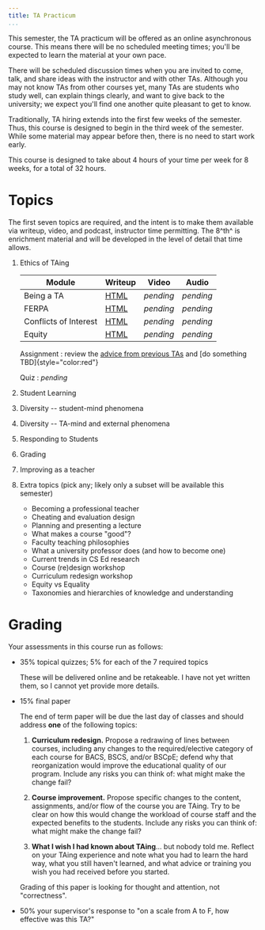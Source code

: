 ```yaml
---
title: TA Practicum
...
```


This semester, the TA practicum will be offered as an online asynchronous course.
This means there will be no scheduled meeting times; you'll be expected to learn the material at your own pace.

There will be scheduled discussion times when you are invited to come, talk, and share ideas with the instructor and with other TAs.
Although you may not know TAs from other courses yet, many TAs are students who study well, can explain things clearly, and want to give back to the university; we expect you'll find one another quite pleasant to get to know.

Traditionally, TA hiring extends into the first few weeks of the semester.
Thus, this course is designed to begin in the third week of the semester.
While some material may appear before then, there is no need to start work early.

This course is designed to take about 4 hours of your time per week for 8 weeks, for a total of 32 hours.

# Topics

The first seven topics are required, and the intent is to make them available via writeup, video, and podcast, instructor time permitting.
The 8^th^ is enrichment material and will be developed in the level of detail that time allows.

1. Ethics of TAing
    
    Module | Writeup | Video | Audio
    ------ | ------- | ----- | -----
    Being a TA | [HTML](taing.html) | *pending* | *pending*
    FERPA | [HTML](ferpa.html) | *pending* | *pending*
    Conflicts of Interest | [HTML](coi.html) | *pending* | *pending*
    Equity | [HTML](equity.html) | *pending* | *pending*
    
    Assignment
    :   review the [advice from previous TAs](advice.html) and [do something TBD]{style="color:red"}
    
    Quiz
    :   *pending*

2. Student Learning
3. Diversity -- student-mind phenomena
4. Diversity -- TA-mind and external phenomena
5. Responding to Students 
6. Grading
7. Improving as a teacher
8. Extra topics (pick any; likely only a subset will be available this semester)
    - Becoming a professional teacher
    - Cheating and evaluation design
    - Planning and presenting a lecture
    - What makes a course "good"?
    - Faculty teaching philosophies
    - What a university professor does (and how to become one)
    - Current trends in CS Ed research
    - Course (re)design workshop
    - Curriculum redesign workshop
    - Equity vs Equality
    - Taxonomies and hierarchies of knowledge and understanding

# Grading

Your assessments in this course run as follows:

- 35% topical quizzes; 5% for each of the 7 required topics
    
    These will be delivered online and be retakeable.
    I have not yet written them, so I cannot yet provide more details.

- 15% final paper

    The end of term paper will be due the last day of classes and should address **one** of the following topics:
        
    1.  **Curriculum redesign.**  Propose a redrawing of lines between courses, including any changes to the required/elective category of each course for BACS, BSCS, and/or BSCpE; defend why that reorganization would improve the educational quality of our program. Include any risks you can think of: what might make the change fail?

    2.  **Course improvement.**  Propose specific changes to the content, assignments, and/or flow of the course you are TAing. Try to be clear on how this would change the workload of course staff and the expected benefits to the students. Include any risks you can think of: what might make the change fail?

    3.  **What I wish I had known about TAing**… but nobody told me. Reflect on your TAing experience and note what you had to learn the hard way, what you still haven't learned, and what advice or training you wish you had received before you started.
    
    Grading of this paper is looking for thought and attention, not "correctness".

- 50% your supervisor's response to "on a scale from A to F, how effective was this TA?"


